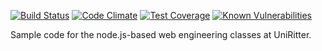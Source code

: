 [![Build Status](https://travis-ci.org/willsg89/uniritter-node-2016.svg?branch=master)](https://travis-ci.org/willsg89/uniritter-node-2016)
[![Code Climate](https://codeclimate.com/github/willsg89/uniritter-node-2016/badges/gpa.svg)](https://codeclimate.com/github/willsg89/uniritter-node-2016)
[![Test Coverage](https://codeclimate.com/github/willsg89/uniritter-node-2016/badges/coverage.svg)](https://codeclimate.com/github/willsg89/uniritter-node-2016/coverage)
[![Known Vulnerabilities](https://snyk.io/test/github/willsg89/uniritter-node-2016/badge.svg)](https://snyk.io/test/github/willsg89/uniritter-node-2016)

Sample code for the node.js-based web engineering classes at UniRitter.